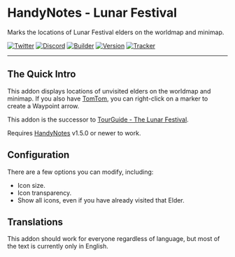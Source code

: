 # HandyNotes - Lunar Festival

Marks the locations of Lunar Festival elders on the worldmap and minimap.

[![Twitter](https://img.shields.io/twitter/follow/ravendwyr.svg?label=Twitter&style=popout)](https://twitter.com/Ravendwyr)
[![Discord](https://img.shields.io/discord/299308204393889802.svg?label=Discord&style=popout)](https://discord.gg/XC2REFu)
[![Builder](https://img.shields.io/travis/com/ravendwyr/handynotes_lunarfestival.svg?label=Build&style=popout)](https://travis-ci.com/Ravendwyr/HandyNotes_LunarFestival)
[![Version](https://img.shields.io/github/tag-date/ravendwyr/handynotes_lunarfestival.svg?label=Version&style=popout)](https://www.curseforge.com/wow/addons/handynotes_lunarfestival/files/all)
[![Tracker](https://img.shields.io/github/issues/ravendwyr/handynotes_lunarfestival.svg?label=Issues&style=popout)](https://github.com/Ravendwyr/HandyNotes_LunarFestival/issues)

***

## The Quick Intro

This addon displays locations of unvisited elders on the worldmap and minimap.
If you also have [TomTom](https://www.curseforge.com/wow/addons/tomtom), you can right-click on a marker to create a Waypoint arrow.

This addon is the successor to [TourGuide - The Lunar Festival](https://github.com/Ravendwyr/TourGuide_LunarFestival).

Requires [HandyNotes](https://www.curseforge.com/wow/addons/handynotes) v1.5.0 or newer to work.

## Configuration

There are a few options you can modify, including:

* Icon size.
* Icon transparency.
* Show all icons, even if you have already visited that Elder.

## Translations

This addon should work for everyone regardless of language, but most of the text is currently only in English.
